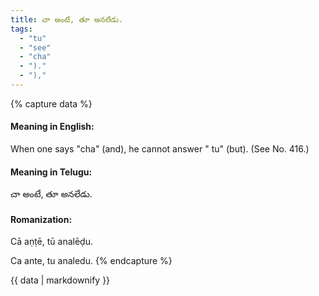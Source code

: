```yaml
---
title: చా అంటే, తూ అనలేడు.
tags:
  - "tu"
  - "see"
  - "cha"
  - ")."
  - "),"
---
```


{% capture data %}
#### Meaning in English:
When one says "cha" (and), he cannot answer " tu" (but).
(See No. 416.)

#### Meaning in Telugu:
చా అంటే, తూ అనలేడు.

#### Romanization:
Cā aṇṭē, tū analēḍu.

Ca ante, tu analedu.
{% endcapture %}

{{ data | markdownify }}

